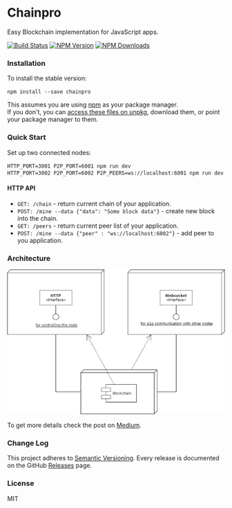 Chainpro
========
Easy Blockchain implementation for JavaScript apps.
  
[![Build Status](https://travis-ci.org/stremann/chainpro.svg?branch=master)](https://travis-ci.org/stremann/chainpro)
[![NPM Version](https://img.shields.io/npm/v/chainpro.svg)](https://www.npmjs.com/package/chainpro)
[![NPM Downloads](https://img.shields.io/npm/dm/chainpro.svg?style=flat-square)](https://www.npmjs.com/package/chainpro)

### Installation

To install the stable version:

```
npm install --save chainpro
```

This assumes you are using [npm](https://www.npmjs.com/) as your package manager.  
If you don't, you can [access these files on unpkg](https://unpkg.com/chainpro/), download them, or point your package manager to them.

### Quick Start

Set up two connected nodes:

```
HTTP_PORT=3001 P2P_PORT=6001 npm run dev
HTTP_PORT=3002 P2P_PORT=6002 P2P_PEERS=ws://localhost:6001 npm run dev
```

#### HTTP API

- `GET: /chain` -  return current chain of your application.
- `POST: /mine --data {"data": "Some block data"}` -  create new block into the chain.
- `GET: /peers` -  return current peer list of your application.
- `POST: /mine --data {"peer" : "ws://localhost:6002"}` -  add peer to you application.

### Architecture

![Architecture](Chainpro.png)

To get more details check the post on [Medium](https://medium.com/@stremann/blockchain-in-100-lines-of-code-50186a9a230).

### Change Log

This project adheres to [Semantic Versioning](http://semver.org/).
Every release is documented on the GitHub [Releases](https://github.com/stremann/chainpro/releases) page.

### License

MIT